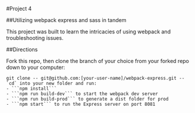 #Project 4

##Utilizing webpack express and sass in tandem

This project was built to learn the intricacies of using webpack and troubleshooting issues.

##Directions

Fork this repo, then clone the branch of your choice from your forked repo down to your computer:

```
git clone -- git@github.com:[your-user-name]/webpack-express.git --
`cd` into your new folder and run:
- ```npm install```
- ```npm run build-dev``` to start the webpack dev server
- ```npm run build-prod``` to generate a dist folder for prod
- ```npm start``` to run the Express server on port 8081
